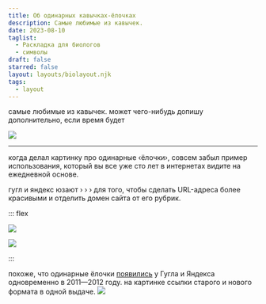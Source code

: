 ```yaml
---
title: Об одинарных кавычках-ёлочках
description: Самые любимые из кавычек.
date: 2023-08-10
taglist:
  - Раскладка для биологов
  - символы
draft: false
starred: false
layout: layouts/biolayout.njk
tags:
  - layout
---
```

самые любимые из кавычек.
может чего-нибудь допишу дополнительно, если время будет

![](single-quotes-0.png)

---

когда делал картинку про одинарные ‹ёлочки›, совсем забыл пример использования, который вы все уже сто лет в интернетах видите на ежедневной основе.

гугл и яндекс юзают › › › для того, чтобы сделать URL-адреса более красивыми и отделить домен сайта от его рубрик.

::: flex

![](single-quotes-1.png)

![](single-quotes.png)

:::

похоже, что одинарные ёлочки [появились](https://www.versionmuseum.com/history-of/google-search) у Гугла и Яндекса одновременно в 2011—2012 году. на картинке ссылки старого и нового формата в одной выдаче.
![](single-quotes-2.png)
